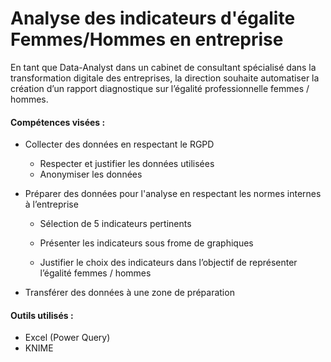 # Analyse des indicateurs d'égalite Femmes/Hommes en entreprise

En tant que Data-Analyst dans un cabinet de consultant spécialisé dans la transformation digitale des entreprises, la direction souhaite automatiser la création d’un rapport diagnostique sur l’égalité professionnelle femmes / hommes.

#### Compétences visées :

- Collecter des données en respectant le RGPD
  - Respecter et justifier les données utilisées
  - Anonymiser les données
  
- Préparer des données pour l'analyse en respectant les normes internes à l’entreprise
  - Sélection de 5 indicateurs pertinents
  - Présenter les indicateurs sous frome de graphiques
  
  - Justifier le choix des indicateurs dans l’objectif de représenter l’égalité femmes / hommes
- Transférer des données à une zone de préparation

#### Outils utilisés :

- Excel (Power Query)
- KNIME
